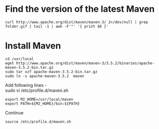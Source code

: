 # Find the version of the latest Maven 
```
curl http://www.apache.org/dist/maven/maven-3/ 2>/dev/null | grep folder.gif | tail -1 | awk -F'"' '{ print $6 }'
```

# Install Maven 
```
cd /usr/local
wget http://www.apache.org/dist/maven/maven-3/3.5.2/binaries/apache-maven-3.5.2-bin.tar.gz
sudo tar xzf apache-maven-3.5.2-bin.tar.gz
sudo ln -s apache-maven-3.5.2  maven
```
Add following lines -  
sudo vi /etc/profile.d/maven.sh
```
export M2_HOME=/usr/local/maven
export PATH=${M2_HOME}/bin:${PATH}
```

Continue 
```
source /etc/profile.d/maven.sh
```

